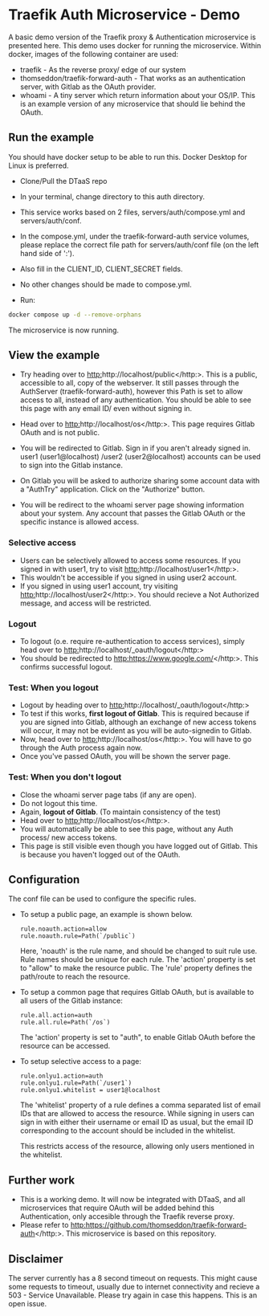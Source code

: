 # Traefik Auth Microservice - Demo

A basic demo version of the Traefik proxy &
Authentication microservice is presented here.
This demo uses docker for running the microservice.
Within docker, images of the following container are used:

- traefik - As the reverse proxy/ edge of our system
- thomseddon/traefik-forward-auth - That works as an
  authentication server, with Gitlab as the OAuth provider.
- whoami - A tiny server which return information about your OS/IP.
  This is an example version of any microservice
  that should lie behind the OAuth.

## Run the example

You should have docker setup to be able to run this.
Docker Desktop for Linux is preferred.

- Clone/Pull the DTaaS repo
- In your terminal, change directory to this auth directory.
- This service works based on 2 files,
  servers/auth/compose.yml and servers/auth/conf.
- In the compose.yml, under the traefik-forward-auth service volumes,
  please replace the correct file path for
  servers/auth/conf file (on the left hand side of ':').
- Also fill in the CLIENT_ID, CLIENT_SECRET fields.
- No other changes should be made to compose.yml.

- Run:

```bash
docker compose up -d --remove-orphans
```

The microservice is now running.

## View the example

- Try heading over to <http:>http://localhost/public</http:>.
  This is a public, accessible to all, copy of the webserver.
  It still passes through the AuthServer (traefik-forward-auth),
  however this Path is set to allow access to all,
  instead of any authentication.
  You should be able to see this page with any email ID/ even without signing in.

- Head over to <http:>http://localhost/os</http:>.
  This page requires Gitlab OAuth and is not public.
- You will be redirected to Gitlab. Sign in if you aren't already signed in.
  user1 (user1@localhost) /user2 (user2@localhost)
  accounts can be used to sign into the Gitlab instance.
- On Gitlab you will be asked to authorize sharing some
  account data with a "AuthTry" application.
  Click on the "Authorize" button.
- You will be redirect to the whoami server page
  showing information about your system.
  Any account that passes the Gitlab OAuth or
  the specific instance is allowed access.

### Selective access

- Users can be selectively allowed to access some resources.
  If you signed in with user1, try to visit <http:>http://localhost/user1</http:>.
- This wouldn't be accessible if you signed in using user2 account.
- If you signed in using user1 account, try visiting <http:>http://localhost/user2</http:>.
  You should recieve a Not Authorized message, and access will be restricted.

### Logout

- To logout (o.e. require re-authentication to access services),
  simply head over to <http:>http://localhost/_oauth/logout</http:>
- You should be redirected to <http:>https://www.google.com/</http:>.
  This confirms successful logout.

### Test: When you logout

- Logout by heading over to <http:>http://localhost/_oauth/logout</http:>
- To test if this works, **first logout of Gitlab**.
  This is required because if you are signed into Gitlab,
  although an exchange of new access tokens will occur,
  it may not be evident as you will be auto-signedin to Gitlab.
- Now, head over to <http:>http://localhost/os</http:>.
  You will have to go through the Auth process again now.
- Once you've passed OAuth, you will be shown the server page.

### Test: When you don't logout

- Close the whoami server page tabs (if any are open).
- Do not logout this time.
- Again, **logout of Gitlab**. (To maintain consistency of the test)
- Head over to <http:>http://localhost/os</http:>.
- You will automatically be able to see this page,
  without any Auth process/ new access tokens.
- This page is still visible even though you have logged out of Gitlab.
  This is because you haven't logged out of the OAuth.

## Configuration

The conf file can be used to configure the specific rules.

- To setup a public page, an example is shown below.

  ```text
  rule.noauth.action=allow
  rule.noauth.rule=Path(`/public`)
  ```

  Here, 'noauth' is the rule name, and should be changed to suit rule use.
  Rule names should be unique for each rule.
  The 'action' property is set to "allow" to make the resource public.
  The 'rule' property defines the path/route to reach the resource.

- To setup a common page that requires Gitlab OAuth,
  but is available to all users of the Gitlab instance:

  ```text
  rule.all.action=auth
  rule.all.rule=Path(`/os`)
  ```

  The 'action' property is set to "auth", to enable Gitlab
  OAuth before the resource can be accessed.

- To setup selective access to a page:

  ```text
  rule.onlyu1.action=auth
  rule.onlyu1.rule=Path(`/user1`)
  rule.onlyu1.whitelist = user1@localhost
  ```

  The 'whitelist' property of a rule defines a comma separated list
  of email IDs that are allowed to access the resource.
  While signing in users can sign in with either their username or email ID
  as usual, but the email ID corresponding to the
  account should be included in the whitelist.

  This restricts access of the resource,
  allowing only users mentioned in the whitelist.
 
## Further work

- This is a working demo. It will now be integrated with DTaaS,
  and all microservices that require OAuth will be added
  behind this Authentication,
  only accesible through the Traefik reverse proxy.
- Please refer to
  <http:>https://github.com/thomseddon/traefik-forward-auth</http:>.
  This microservice is based on this repository.

## Disclaimer

The server currently has a 8 second timeout on requests.
This might cause some requests to timeout,
usually due to internet connectivity
and recieve a 503 - Service Unavailable.
Please try again in case this happens.
This is an open issue.
